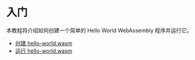 # 入门

本教程将介绍如何创建一个简单的 Hello World WebAssembly 程序并运行它。

- [创建 hello-world.wasm](./create-helloworld.md)
- [运行 hello-world.wasm](./run-helloworld.md)